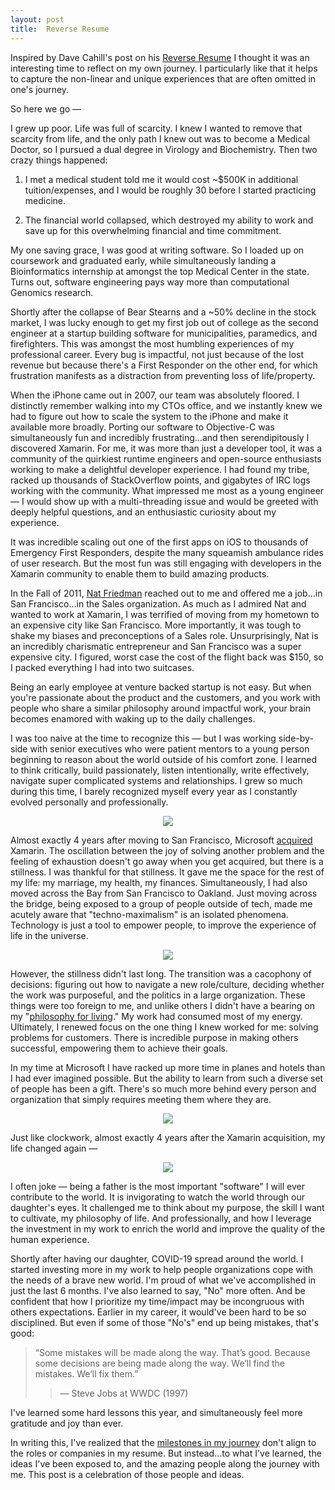 ```yaml
---
layout: post
title:  Reverse Resume
---
```


Inspired by Dave Cahill's post on his [Reverse Resume]( https://medium.com/not-a-straight-line/a-reverse-resume-89b0fbe07cb7) I thought it was an interesting time to reflect on my own journey. I particularly like that it helps to capture the non-linear and unique experiences that are often omitted in one's journey. 

So here we go —

I grew up poor. Life was full of scarcity. I knew I wanted to remove that scarcity from life, and the only path I knew out was to become a Medical Doctor, so I pursued a dual degree in Virology and Biochemistry. Then two crazy things happened: 

1. I met a medical student told me it would cost ~$500K in additional tuition/expenses, and I would be roughly 30 before I started  practicing medicine.

2. The financial world collapsed, which destroyed my ability to work and save up for this overwhelming financial and time commitment. 

My one saving grace, I was good at writing software. So I loaded up on coursework and graduated early, while simultaneously landing a Bioinformatics internship at amongst the top Medical Center in the state. Turns out, software engineering pays way more than computational Genomics research.

Shortly after the collapse of Bear Stearns and a ~50% decline in the stock market, I was lucky enough to get my first job out of college as the second engineer at a startup building software for municipalities, paramedics, and firefighters. This was amongst the most humbling experiences of my professional career. Every bug is impactful, not just because of the lost revenue but because there's a First Responder on the other end, for which frustration manifests as a distraction from preventing loss of life/property.

When the iPhone came out in 2007, our team was absolutely floored. I distinctly remember walking into my CTOs office, and we instantly knew we had to figure out how to scale the system to the iPhone and make it available more broadly. Porting our software to Objective-C was simultaneously fun and incredibly frustrating...and then serendipitously I discovered Xamarin. For me, it was more than just a developer tool, it was a community of the quirkiest runtime engineers and open-source enthusiasts working to make a delightful developer experience. I had found my tribe, racked up thousands of StackOverflow points, and gigabytes of IRC logs working with the community. What impressed me most as a young engineer — I would show up with a multi-threading issue and would be greeted with deeply helpful questions, and an enthusiastic curiosity about my experience.

It was incredible scaling out one of the first apps on iOS to thousands of Emergency First Responders, despite the many squeamish ambulance rides of user research. But the most fun was still engaging with developers in the Xamarin community to enable them to build amazing products. 

In the Fall of 2011, [Nat Friedman](https://en.wikipedia.org/wiki/Nat_Friedman) reached out to me and offered me a job...in San Francisco...in the Sales organization. As much as I admired Nat and wanted to work at Xamarin, I was terrified of moving from my hometown to an expensive city like San Francisco. More importantly, it was tough to shake my biases and preconceptions of a Sales role. Unsurprisingly, Nat is an incredibly charismatic entrepreneur and San Francisco was a super expensive city. I figured, worst case the cost of the flight back was $150, so I packed everything I had into two suitcases.

Being an early employee at venture backed startup is not easy. But when you're passionate about the product and the customers, and you work with people who share a similar philosophy around impactful work, your brain becomes enamored with waking up to the daily challenges.

I was too naive at the time to recognize this — but I was working side-by-side with senior executives who were patient mentors to a young person beginning to reason about the world outside of his comfort zone. I learned to think critically, build passionately, listen intentionally, write effectively, navigate super complicated systems and relationships. I grew so much during this time, I barely recognized myself every year as I constantly evolved personally and professionally. 

<p align="center">
<img src="{{ "assets/images/2020-08-27-xamarin.png" | relative_url }}"/>
</p>


Almost exactly 4 years after moving to San Francisco, Microsoft [acquired](https://news.ycombinator.com/item?id=11169215) Xamarin. The oscillation between the joy of solving another problem and the feeling of exhaustion doesn't go away when you get acquired, but there is a stillness. I was thankful for that stillness. It gave me the space for the rest of my life: my marriage, my health, my finances. Simultaneously, I had also moved across the Bay from San Francisco to Oakland. Just moving across the bridge, being exposed to a group of people outside of tech, made me acutely aware that "techno-maximalism" is an isolated phenomena. Technology is just a tool to empower people, to improve the experience of life in the universe.

<p align="center">
<img src="{{ "assets/images/2020-08-27-stillness.jpg" | relative_url }}"/>
</p>


However, the stillness didn't last long. The transition was a cacophony of decisions: figuring out how to navigate a new role/culture, deciding whether the work was purposeful, and the politics in a large organization. These things were too foreign to me, and unlike others I didn't have a bearing on my "[philosophy for living](https://www.goodreads.com/book/show/5617966-a-guide-to-the-good-life)." My work had consumed most of my energy. Ultimately, I renewed focus on the one thing I knew worked for me: solving problems for customers. There is incredible purpose in making others successful, empowering them to achieve their goals. 

In my time at Microsoft I have racked up more time in planes and hotels than I had ever imagined possible. But the ability to learn from such a diverse set of people has been a gift. There's so much more behind every person and organization that simply requires meeting them where they are. 


<p align="center">
<img src="{{ "assets/images/2020-08-27-msft.jpg" | relative_url }}"/>
</p>

Just like clockwork, almost exactly 4 years after the Xamarin acquisition, my life changed again — 

<p align="center">
<img src="{{ "assets/images/2020-08-27-fatherhood.jpg" | relative_url }}"/>
</p>

I often joke — being a father is the most important "software" I will ever contribute to the world. It is invigorating to watch the world through our daughter's eyes. It challenged me to think about my purpose, the skill I want to cultivate, my philosophy of life. And professionally, and how I leverage the investment in my work to enrich the world and improve the quality of the human experience.

Shortly after having our daughter, COVID-19 spread around the world. I started investing more in my work to help people organizations cope with the needs of a brave new world. I'm proud of what we've accomplished in just the last 6 months. I've also learned to say, "No" more often. And be confident that how I prioritize my time/impact may be incongruous with others expectations. Earlier in my career, it would've been hard to be so disciplined. But even if some of those "No's" end up being mistakes, that's good: 

>“Some mistakes will be made along the way. That’s good. Because some decisions are being made along the way. We’ll find the mistakes. We’ll fix them.”
>> — Steve Jobs at WWDC (1997)

I've learned some hard lessons this year, and simultaneously feel more gratitude and joy than ever.

In writing this, I've realized that the [milestones in my journey](https://sive.rs/mny) don't align to the roles or companies in my resume. But instead...to what I've learned, the ideas I've been exposed to, and the amazing people along the journey with me. This post is a celebration of those people and ideas.